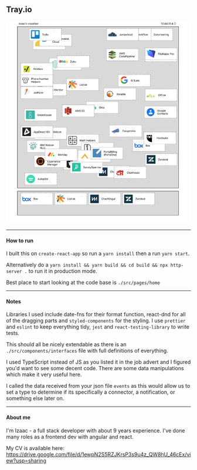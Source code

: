 Tray.io
------

![preview](preview.png)

---
#### How to run

I built this on `create-react-app` so run a `yarn install` then a run `yarn start`.

Alternatively do a `yarn install && yarn build && cd build && npx http-server .` to run it in production mode.

Best place to start looking at the code base is `./src/pages/home`

---
#### Notes
Libraries I used include date-fns for their format function, react-dnd for all of the dragging parts and `styled-components` for the styling. I use `prettier` and `eslint` to keep everything tidy, `jest` and `react-testing-library` to write tests.

This should all be nicely extendable as there is an `./src/components/interfaces` file with full definitions of everything.

I used TypeScript instead of JS as you listed it in the job advert and I figured you'd want to see some decent code. There are some data manipulations which make it very useful here.

I called the data received from your json file `events` as this would allow us to set a type to determine if its specifically a connector, a notification, or something else later on.

---
#### About me

I'm Izaac - a full stack developer with about 9 years experience. I've done many roles as a frontend dev with angular and react.

My CV is available here: https://drive.google.com/file/d/1ewpN2S5RZJKrsP3s9u4z_QW8hU_46cEx/view?usp=sharing
